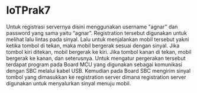 # IoTPrak7
Untuk registrasi servernya disini menggunakan username "agnar" dan password yang sama yaitu “agnar”. 
Registration tersebut digunakan untuk melihat lalu lintas pada sinyal. 
Lalu untuk menjalankan mobil tersebut yakni ketika tombol di tekan, maka mobil bergerak sesuai dengan sinyal. 
Jika tombol kiri ditekan, mobil bergerak ke kiri. Jika tombol kanan di tekan, mobil bergerak ke kanan, dan seterusnya. 
Untuk mengatur pergerakan tersebut terdapat program pada Board MCU yang digunakan sebagai komunikasi dengan SBC melalui kabel USB. 
Kemudian pada Board SBC mengirim sinyal tombol yang dimasukkan ke registration server dimana registration server digunakan untuk menyalurkan sinyal menuju mobil.
